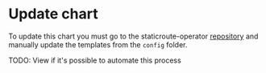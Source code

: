 # Update chart

To update this chart you must go to the staticroute-operator
[repository](https://github.com/IBM/staticroute-operator) and manually update
the templates from the `config` folder.

TODO: View if it's possible to automate this process
